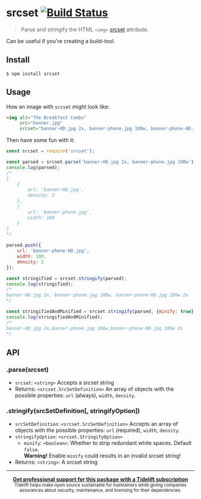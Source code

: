 # srcset [![Build Status](https://travis-ci.com/sindresorhus/srcset.svg?branch=master)](https://travis-ci.com/github/sindresorhus/srcset)

> Parse and stringify the HTML `<img>` [srcset](https://www.smashingmagazine.com/2013/08/webkit-implements-srcset-and-why-its-a-good-thing/) attribute.

Can be useful if you're creating a build-tool.

## Install

```
$ npm install srcset
```

## Usage

How an image with `srcset` might look like:

```html
<img alt="The Breakfast Combo"
     src="banner.jpg"
     srcset="banner-HD.jpg 2x, banner-phone.jpg 100w, banner-phone-HD.jpg 100w 2x">
```

Then have some fun with it:

```js
const srcset = require('srcset');

const parsed = srcset.parse('banner-HD.jpg 2x, banner-phone.jpg 100w');
console.log(parsed);
/*
[
	{
		url: 'banner-HD.jpg',
		density: 2
	},
	{
		url: 'banner-phone.jpg',
		width: 100
	}
]
*/

parsed.push({
	url: 'banner-phone-HD.jpg',
	width: 100,
	density: 2
});

const stringified = srcset.stringify(parsed);
console.log(stringified);
/*
banner-HD.jpg 2x, banner-phone.jpg 100w, banner-phone-HD.jpg 100w 2x
*/

const stringifiedAndMinified = srcset.stringify(parsed, {minify: true});
console.log(stringifiedAndMinified);
/*
banner-HD.jpg 2x,banner-phone.jpg 100w,banner-phone-HD.jpg 100w 2x
*/
```

## API

### .parse(srcset)

- `srcset`: `<string>` Accepts a srcset string
- Returns: `<srcset.SrcSetDefinition>` An array of objects with the possible properties: `url` (always), `width`, `density`.

### .stringify(srcSetDefinition[, stringifyOption])

- `srcSetDefinition`: `<srcset.SrcSetDefinition>` Accepts an array of objects with the possible properties: `url` (required), `width`, `density`.
- `stringifyOption`: `<srcset.StringifyOption>`
  - `minify`: `<boolean>`: Whether to strip redundant white spaces. Default `false`.  
    **Warning!** Enable `minify` could results in an invalid srcset string!
- Returns: `<string>`: A srcset string

---

<div align="center">
	<b>
		<a href="https://tidelift.com/subscription/pkg/npm-srcset?utm_source=npm-srcset&utm_medium=referral&utm_campaign=readme">Get professional support for this package with a Tidelift subscription</a>
	</b>
	<br>
	<sub>
		Tidelift helps make open source sustainable for maintainers while giving companies<br>assurances about security, maintenance, and licensing for their dependencies.
	</sub>
</div>
